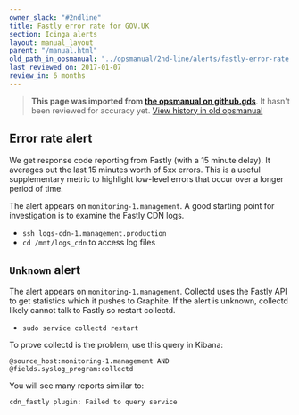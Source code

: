 ```yaml
---
owner_slack: "#2ndline"
title: Fastly error rate for GOV.UK
section: Icinga alerts
layout: manual_layout
parent: "/manual.html"
old_path_in_opsmanual: "../opsmanual/2nd-line/alerts/fastly-error-rate.md"
last_reviewed_on: 2017-01-07
review_in: 6 months
---
```


> **This page was imported from [the opsmanual on github.gds](https://github.gds/gds/opsmanual)**.
It hasn't been reviewed for accuracy yet.
[View history in old opsmanual](https://github.gds/gds/opsmanual/tree/master/2nd-line/alerts/fastly-error-rate.md)


## Error rate alert

We get response code reporting from Fastly (with a 15 minute delay). It
averages out the last 15 minutes worth of 5xx errors. This is a useful
supplementary metric to highlight low-level errors that occur over a longer
period of time.

The alert appears on `monitoring-1.management`. A good starting point for
investigation is to examine the Fastly CDN logs.

- `ssh logs-cdn-1.management.production`
- `cd /mnt/logs_cdn` to access log files

## `Unknown` alert

The alert appears on `monitoring-1.management`. Collectd uses the Fastly API to get statistics which it pushes to Graphite. If the alert is unknown, collectd likely cannot talk to Fastly so restart collectd.

- `sudo service collectd restart`

To prove collectd is the problem, use this query in Kibana:

`@source_host:monitoring-1.management AND @fields.syslog_program:collectd`

You will see many reports simlilar to:

`cdn_fastly plugin: Failed to query service`
